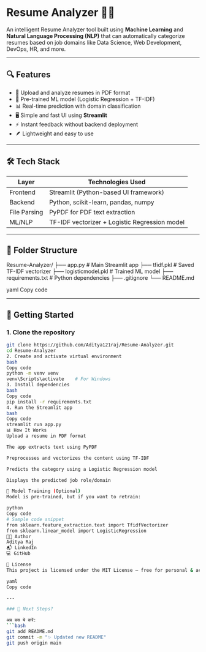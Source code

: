 # Resume Analyzer 🧠📄

An intelligent Resume Analyzer tool built using **Machine Learning** and **Natural Language Processing (NLP)** that can automatically categorize resumes based on job domains like Data Science, Web Development, DevOps, HR, and more.

---

## 🔍 Features

- 📄 Upload and analyze resumes in PDF format  
- 🧠 Pre-trained ML model (Logistic Regression + TF-IDF)  
- 📊 Real-time prediction with domain classification  
- 🖥️ Simple and fast UI using **Streamlit**  
- ⚡ Instant feedback without backend deployment  
- 🪶 Lightweight and easy to use

---

## 🛠️ Tech Stack

| Layer       | Technologies Used                            |
|-------------|-----------------------------------------------|
| Frontend    | Streamlit (Python-based UI framework)         |
| Backend     | Python, scikit-learn, pandas, numpy           |
| File Parsing| PyPDF for PDF text extraction                 |
| ML/NLP      | TF-IDF vectorizer + Logistic Regression model |

---

## 📁 Folder Structure

Resume-Analyzer/
├── app.py # Main Streamlit app
├── tfidf.pkl # Saved TF-IDF vectorizer
├── logisticmodel.pkl # Trained ML model
├── requirements.txt # Python dependencies
├── .gitignore
└── README.md

yaml
Copy code

---

## 🚀 Getting Started

### 1. Clone the repository
```bash
git clone https://github.com/Aditya121raj/Resume-Analyzer.git
cd Resume-Analyzer
2. Create and activate virtual environment
bash
Copy code
python -m venv venv
venv\Scripts\activate    # For Windows
3. Install dependencies
bash
Copy code
pip install -r requirements.txt
4. Run the Streamlit app
bash
Copy code
streamlit run app.py
📊 How It Works
Upload a resume in PDF format

The app extracts text using PyPDF

Preprocesses and vectorizes the content using TF-IDF

Predicts the category using a Logistic Regression model

Displays the predicted job role/domain

🧠 Model Training (Optional)
Model is pre-trained, but if you want to retrain:

python
Copy code
# Sample code snippet
from sklearn.feature_extraction.text import TfidfVectorizer
from sklearn.linear_model import LogisticRegression
👨‍💻 Author
Aditya Raj
📬 LinkedIn
💻 GitHub

📝 License
This project is licensed under the MIT License — free for personal & academic use.

yaml
Copy code

---

### 🔧 Next Steps?

अब बस ये करें:
```bash
git add README.md
git commit -m "✨ Updated new README"
git push origin main